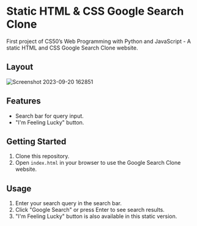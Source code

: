 # Static HTML & CSS Google Search Clone
First project of CS50’s Web Programming with Python and JavaScript - A static HTML and CSS Google Search Clone website.

## Layout
![Screenshot 2023-09-20 162851](https://github.com/dwtoledo/project0-googlesearch/assets/11148858/69988044-bd94-421c-bb01-299f1f20df77)

## Features
- Search bar for query input.
- "I'm Feeling Lucky" button.

## Getting Started
1. Clone this repository.
2. Open `index.html` in your browser to use the Google Search Clone website.

## Usage
1. Enter your search query in the search bar.
2. Click "Google Search" or press Enter to see search results.
3. "I'm Feeling Lucky" button is also available in this static version.
